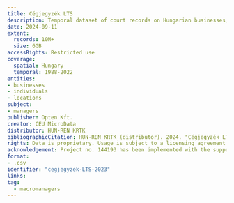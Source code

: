 ```yaml
---
title: Cégjegyzék LTS
description: Temporal dataset of court records on Hungarian businesses, their owners, officers and establishments. 
date: 2024-09-11
extent:
  records: 10M+
  size: 6GB
accessRights: Restricted use
coverage: 
  spatial: Hungary
  temporal: 1988-2022
entities: 
- businesses
- individuals
- locations
subject:
- managers
publisher: Opten Kft.
creator: CEU MicroData 
distributor: HUN-REN KRTK
bibliographicCitation: HUN-REN KRTK (distributor). 2024. "Cégjegyzék LTS [data set]" Published by Opten Zrt, Budapest. Contributions by CEU MicroData.
rights: Data is proprietary. Usage is subject to a licensing agreement with Opten Kft.
acknowledgement: Project no. 144193 has been implemented with the support provided by the Ministry of Culture and Innovation of Hungary from the National Research, Development and Innovation Fund, financed under the KKP_22 funding scheme.
format:
- .csv
identifier: "cegjegyzek-LTS-2023"
links:
tag:
  - macromanagers
---
```

